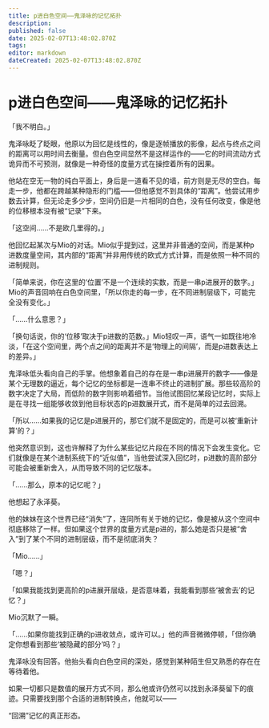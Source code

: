 ```yaml
---
title: p进白色空间——鬼泽咏的记忆拓扑
description: 
published: false
date: 2025-02-07T13:48:02.870Z
tags: 
editor: markdown
dateCreated: 2025-02-07T13:48:02.870Z
---
```


# p进白色空间——鬼泽咏的记忆拓扑

「我不明白。」



鬼泽咏眨了眨眼，他原以为回忆是线性的，像是逐帧播放的影像，起点与终点之间的距离可以用时间去衡量。但白色空间显然不是这样运作的——它的时间流动方式诡异而不可预测，就像是一种奇怪的度量方式在操控着所有的因果。



他站在空无一物的纯白平面上，身后是一道看不见的墙，前方则是无尽的空白。每走一步，他都在跨越某种隐形的门槛——但他感觉不到具体的“距离”。他尝试用步数去计算，但无论走多少步，空间仍旧是一片相同的白色，没有任何改变，像是他的位移根本没有被“记录”下来。



「这空间……不是欧几里得的。」



他回忆起某次与Mio的对话。Mio似乎提到过，这里并非普通的空间，而是某种p进数度量空间，其内部的“距离”并非用传统的欧式方式计算，而是依照一种不同的进制规则。



「简单来说，你在这里的‘位置’不是一个连续的实数，而是一串p进展开的数字。」Mio的声音回响在白色空间里，「所以你走的每一步，在不同进制层级下，可能完全没有变化。」



「……什么意思？」



「换句话说，你的‘位移’取决于p进数的范数。」Mio轻叹一声，语气一如既往地冷淡，「在这个空间里，两个点之间的距离并不是‘物理上的间隔’，而是p进数表达上的差异。」



鬼泽咏低头看向自己的手掌。他想象着自己的存在是一串p进展开的数字——像是某个无理数的逼近，每个记忆的坐标都是一连串不终止的进制扩展。那些较高阶的数字决定了大局，而低阶的数字则影响着细节。当他试图回忆某段记忆时，实际上是在寻找一组能够收敛到他目标状态的p进数展开式，而不是简单的过去回溯。



「所以……如果我的记忆是p进展开的，那它们就不是固定的，而是可以被‘重新计算’的？」



他突然意识到，这也许解释了为什么某些记忆片段在不同的情况下会发生变化。它们就像是在某个进制系统下的“近似值”，当他尝试深入回忆时，p进数的高阶部分可能会被重新舍入，从而导致不同的记忆版本。



「……那么，原本的记忆呢？」



他想起了永泽葵。



他的妹妹在这个世界已经“消失”了，连同所有关于她的记忆，像是被从这个空间中彻底移除了一样。但如果这个世界的度量方式是p进的，那么她是否只是被“舍入”到了某个不同的进制层级，而不是彻底消失？



「Mio……」



「嗯？」



「如果我能找到更高阶的p进展开层级，是否意味着，我能看到那些‘被舍去’的记忆？」



Mio沉默了一瞬。



「……如果你能找到正确的p进收敛点，或许可以。」他的声音微微停顿，「但你确定你想看到那些‘被隐藏的部分’吗？」



鬼泽咏没有回答。他抬头看向白色空间的深处，感觉到某种陌生但又熟悉的存在在等待着他。



如果一切都只是数值的展开方式不同，那么他或许仍然可以找到永泽葵留下的痕迹。只需要找到那个合适的进制转换点，他就可以——



“回溯”记忆的真正形态。